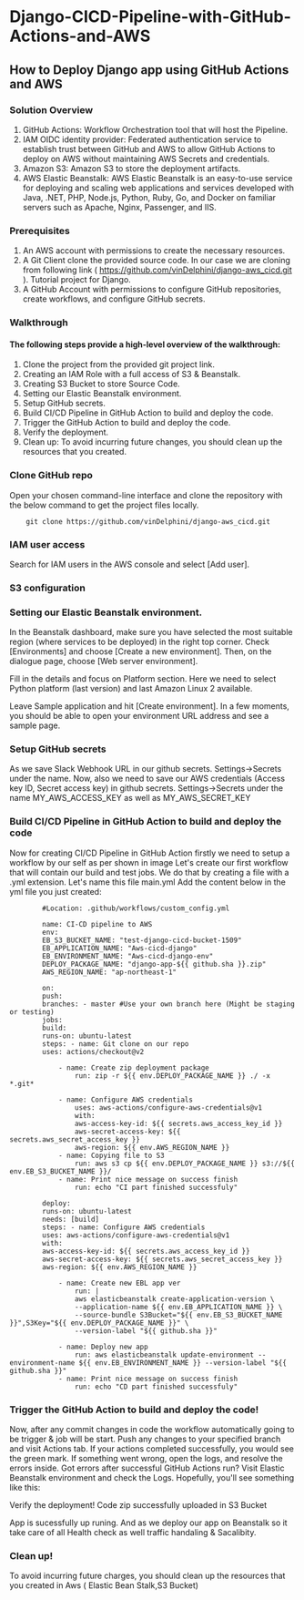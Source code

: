 # Django-CICD-Pipeline-with-GitHub-Actions-and-AWS

## How to Deploy Django app using GitHub Actions and AWS

### Solution Overview

1. GitHub Actions: Workflow Orchestration tool that will host the Pipeline.
2. IAM OIDC identity provider: Federated authentication service to establish trust between GitHub and AWS to allow GitHub Actions to deploy on AWS without maintaining AWS Secrets and credentials.
3. Amazon S3: Amazon S3 to store the deployment artifacts.
4. AWS Elastic Beanstalk: AWS Elastic Beanstalk is an easy-to-use service for deploying and scaling web applications and services developed with Java, .NET, PHP, Node.js, Python, Ruby, Go, and Docker on familiar servers such as Apache, Nginx, Passenger, and IIS.

### Prerequisites

1. An AWS account with permissions to create the necessary resources.
2. A Git Client clone the provided source code. In our case we are cloning from following link ( https://github.com/vinDelphini/django-aws_cicd.git ). Tutorial project for Django.
3. A GitHub Account with permissions to configure GitHub repositories, create workflows, and configure GitHub secrets.

### Walkthrough

#### The following steps provide a high-level overview of the walkthrough:

1. Clone the project from the provided git project link.
2. Creating an IAM Role with a full access of S3 & Beanstalk.
3. Creating S3 Bucket to store Source Code.
4. Setting our Elastic Beanstalk environment.
5. Setup GitHub secrets.
6. Build CI/CD Pipeline in GitHub Action to build and deploy the code.
7. Trigger the GitHub Action to build and deploy the code.
8. Verify the deployment.
9. Clean up: To avoid incurring future changes, you should clean up the resources that you created.

### Clone GitHub repo

Open your chosen command-line interface and clone the repository with the below command to get the project files locally.

```
    git clone https://github.com/vinDelphini/django-aws_cicd.git
```

### IAM user access

Search for IAM users in the AWS console and select [Add user].

### S3 configuration

### Setting our Elastic Beanstalk environment.

In the Beanstalk dashboard, make sure you have selected the most suitable region (where services to be deployed) in the right top corner. Check [Environments] and choose [Create a new environment]. Then, on the dialogue page, choose [Web server environment].

Fill in the details and focus on Platform section. Here we need to select Python platform (last version) and last Amazon Linux 2 available.

Leave Sample application and hit [Create environment]. In a few moments, you should be able to open your environment URL address and see a sample page.

### Setup GitHub secrets

As we save Slack Webhook URL in our github secrets. Settings->Secrets under the name. Now, also we need to save our AWS credentials (Access key ID, Secret access key) in github secrets. Settings->Secrets under the name MY_AWS_ACCESS_KEY as well as MY_AWS_SECRET_KEY

### Build CI/CD Pipeline in GitHub Action to build and deploy the code

Now for creating CI/CD Pipeline in GitHub Action firstly we need to setup a workflow by our self as per shown in image Let's create our first workflow that will contain our build and test jobs. We do that by creating a file with a .yml extension. Let's name this file main.yml Add the content below in the yml file you just created:

```
        #Location: .github/workflows/custom_config.yml

        name: CI-CD pipeline to AWS
        env:
        EB_S3_BUCKET_NAME: "test-django-cicd-bucket-1509"
        EB_APPLICATION_NAME: "Aws-cicd-django"
        EB_ENVIRONMENT_NAME: "Aws-cicd-django-env"
        DEPLOY_PACKAGE_NAME: "django-app-${{ github.sha }}.zip"
        AWS_REGION_NAME: "ap-northeast-1"

        on:
        push:
        branches: - master #Use your own branch here (Might be staging or testing)
        jobs:
        build:
        runs-on: ubuntu-latest
        steps: - name: Git clone on our repo
        uses: actions/checkout@v2

            - name: Create zip deployment package
                run: zip -r ${{ env.DEPLOY_PACKAGE_NAME }} ./ -x *.git*

            - name: Configure AWS credentials
                uses: aws-actions/configure-aws-credentials@v1
                with:
                aws-access-key-id: ${{ secrets.aws_access_key_id }}
                aws-secret-access-key: ${{ secrets.aws_secret_access_key }}
                aws-region: ${{ env.AWS_REGION_NAME }}
            - name: Copying file to S3
                run: aws s3 cp ${{ env.DEPLOY_PACKAGE_NAME }} s3://${{ env.EB_S3_BUCKET_NAME }}/
            - name: Print nice message on success finish
                run: echo "CI part finished successfuly"

        deploy:
        runs-on: ubuntu-latest
        needs: [build]
        steps: - name: Configure AWS credentials
        uses: aws-actions/configure-aws-credentials@v1
        with:
        aws-access-key-id: ${{ secrets.aws_access_key_id }}
        aws-secret-access-key: ${{ secrets.aws_secret_access_key }}
        aws-region: ${{ env.AWS_REGION_NAME }}

            - name: Create new EBL app ver
                run: |
                aws elasticbeanstalk create-application-version \
                --application-name ${{ env.EB_APPLICATION_NAME }} \
                --source-bundle S3Bucket="${{ env.EB_S3_BUCKET_NAME }}",S3Key="${{ env.DEPLOY_PACKAGE_NAME }}" \
                --version-label "${{ github.sha }}"

            - name: Deploy new app
                run: aws elasticbeanstalk update-environment --environment-name ${{ env.EB_ENVIRONMENT_NAME }} --version-label "${{ github.sha }}"
            - name: Print nice message on success finish
                run: echo "CD part finished successfuly"

```

### Trigger the GitHub Action to build and deploy the code!

Now, after any commit changes in code the workflow automatically going to be trigger & job will be start. Push any changes to your specified branch and visit Actions tab. If your actions completed successfully, you would see the green mark. If something went wrong, open the logs, and resolve the errors inside.
Got errors after successful GitHub Actions run? Visit Elastic Beanstalk environment and check the Logs.
Hopefully, you'll see something like this:

Verify the deployment!
Code zip successfully uploaded in S3 Bucket

App is sucessfully up runing. And as we deploy our app on Beanstalk so it take care of all Health check as well traffic handaling & Sacalibity.

### Clean up!

To avoid incurring future charges, you should clean up the resources that you created in Aws ( Elastic Bean Stalk,S3 Bucket)
